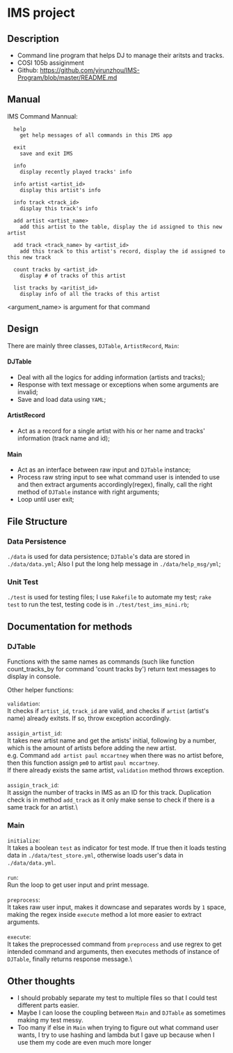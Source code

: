 
# IMS project

## Description

- Command line program that helps DJ to manage their aritsts and tracks. 
- COSI 105b assiginment 
- Github: 
https://github.com/yirunzhou/IMS-Program/blob/master/README.md

## Manual

IMS Command Mannual:

      help
        get help messages of all commands in this IMS app
      
      exit
        save and exit IMS
      
      info
        display recently played tracks' info
      
      info artist <artist_id>
        display this artist's info
      
      info track <track_id>
        display this track's info
      
      add artist <artist_name>
        add this artist to the table, display the id assigned to this new artist
      
      add track <track_name> by <artist_id>
        add this track to this artist's record, display the id assigned to this new track
      
      count tracks by <artist_id>
        display # of tracks of this artist
      
      list tracks by <aritist_id>
        display info of all the tracks of this artist


<argument_name> is argument for that command


## Design

There are mainly three classes, `DJTable`, `ArtistRecord`, `Main`:

 #### DJTable
 - Deal with all the logics for adding information (artists and tracks);
 - Response with text message or exceptions when some arguments are invalid;
 - Save and load data using `YAML`;
 
 #### ArtistRecord
 - Act as a record for a single artist with his or her name and tracks' information (track name and id);
 
 #### Main
 - Act as an interface between raw input and `DJTable` instance;
 - Process raw string input to see what command user is intended to use and then extract arguments accordingly(regex), finally, call the right method of `DJTable` instance with right arguments;
 - Loop until user exit;
 
 

## File Structure

### Data Persistence

`./data` is used for data persistence;
`DJTable`'s data are stored in `./data/data.yml`;
Also I put the long help message in `./data/help_msg/yml`;

### Unit Test

`./test` is used for testing files;
I use `Rakefile` to automate my test;
`rake test` to run the test, testing code is in `./test/test_ims_mini.rb`;



## Documentation for methods

  ### DJTable
  Functions with the same names as commands (such like function count_tracks_by for command 'count tracks by') return text messages to display in console.
  
  Other helper functions:
  
  `validation`:\
  It checks if `artist_id`, `track_id` are valid, and checks if `artist` (artist's name) already exitsts. If so, throw exception accordingly.\
  \
  `assigin_artist_id`: \
  It takes new artist name and get the artists' initial, following by a number, which is the amount of artists before adding the new artist.\
  e.g. Command `add artist paul mccartney` when there was no artist before, then this function assign `pm0` to artist `paul mccartney`.\
  If there already exists the same artist, `validation` method throws exception.\
  \
  `assigin_track_id`: \
  It assign the number of tracks in IMS as an ID for this track. Duplication check is in method `add_track` as it only make sense to check if there is a same track for an artist.\
  
  
 ### Main
 
 `initialize`:\
 It takes a boolean `test` as indicator for test mode. If true then it loads testing data in `./data/test_store.yml`, otherwise loads user's data in `./data/data.yml`.\
 \
 `run`:\
 Run the loop to get user input and print message.\
 \
 `preprocess`:\
 It takes raw user input, makes it downcase and separates words by `1` space, making the regex inside `execute` method a lot more easier to extract arguments.\
 \
 `execute`: \
 It takes the preprocessed command from `preprocess` and use regrex to get intended command and arguments, then executes methods of instance of `DJTable`, finally returns response message.\
 

## Other thoughts

- I should probably separate my test to multiple files so that I could test different parts easier.
- Maybe I can loose the coupling between `Main` and `DJTable` as sometimes making my test messy.
- Too many if else in `Main` when trying to figure out what command user wants, I try to use hashing and lambda but I gave up because when I use them my code are even much more longer
